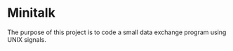 # Minitalk
The purpose of this project is to code a small data exchange program  using UNIX signals.
